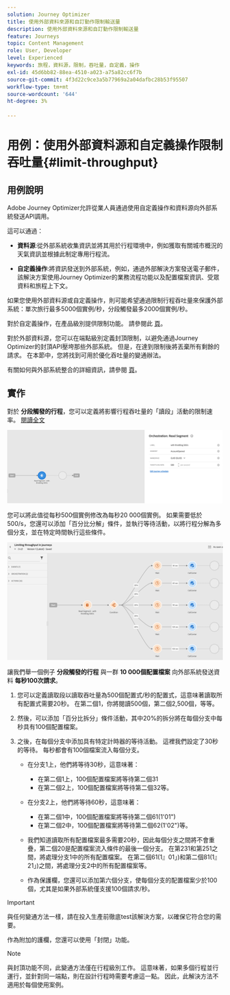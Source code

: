 ```yaml
---
solution: Journey Optimizer
title: 使用外部資料來源和自訂動作限制輸送量
description: 使用外部資料來源和自訂動作限制輸送量
feature: Journeys
topic: Content Management
role: User, Developer
level: Experienced
keywords: 旅程，資料源，限制，吞吐量，自定義，操作
exl-id: 45d6bb82-88ea-4510-a023-a75a82cc6f7b
source-git-commit: 4f3d22c9ce3a5b77969a2a04dafbc28b53f95507
workflow-type: tm+mt
source-wordcount: '644'
ht-degree: 3%

---
```


# 用例：使用外部資料源和自定義操作限制吞吐量{#limit-throughput}

## 用例說明

Adobe Journey Optimizer允許從業人員通過使用自定義操作和資料源向外部系統發送API調用。

這可以通過：

* **資料源**:從外部系統收集資訊並將其用於行程環境中，例如獲取有關城市概況的天氣資訊並根據此制定專用行程流。

* **自定義操作**:將資訊發送到外部系統，例如，通過外部解決方案發送電子郵件，該解決方案使用Journey Optimizer的業務流程功能以及配置檔案資訊、受眾資料和旅程上下文。

如果您使用外部資料源或自定義操作，則可能希望通過限制行程吞吐量來保護外部系統：單次旅行最多5000個實例/秒，分段觸發最多2000個實例/秒。

對於自定義操作，在產品級別提供限制功能。 請參閱此 [頁](../configuration/external-systems.md#capping)。

對於外部資料源，您可以在端點級別定義封頂限制，以避免通過Journey Optimizer的封頂API壓垮那些外部系統。 但是，在達到限制後將丟棄所有剩餘的請求。 在本節中，您將找到可用於優化吞吐量的變通辦法。

有關如何與外部系統整合的詳細資訊，請參閱 [頁](../configuration/external-systems.md)。

## 實作

對於 **分段觸發的行程**，您可以定義將影響行程吞吐量的「讀段」活動的限制速率。  [閱讀全文](../building-journeys/read-segment.md)

![](assets/limit-throughput-1.png)

您可以將此值從每秒500個實例修改為每秒20 000個實例。 如果需要低於500/s，您還可以添加「百分比分解」條件，並執行等待活動，以將行程分解為多個分支，並在特定時間執行這些條件。

![](assets/limit-throughput-2.png)

讓我們舉一個例子 **分段觸發的行程** 與一群 **10 000個配置檔案** 向外部系統發送資料 **每秒100次請求**。

1. 您可以定義讀取段以讀取吞吐量為500個配置式/秒的配置式，這意味著讀取所有配置式需要20秒。 在第二個1，你將閱讀500個，第二個2,500個，等等。

1. 然後，可以添加「百分比拆分」條件活動，其中20%的拆分將在每個分支中每秒具有100個配置檔案。

1. 之後，在每個分支中添加具有特定計時器的等待活動。 這裡我們設定了30秒的等待。 每秒都會有100個檔案流入每個分支。

   * 在分支1上，他們將等待30秒，這意味著：
      * 在第二個1上，100個配置檔案將等待第二個31
      * 在第二個2上，100個配置檔案將等待第二個32等。
   * 在分支2上，他們將等待60秒，這意味著：
      * 在第二個1中，100個配置檔案將等待第二個61(1&#39;01&quot;)
      * 在第二個2中，100個配置檔案將等待第二個62(1&#39;02&quot;)等。
   * 我們知道讀取所有配置檔案最多需要20秒，因此每個分支之間將不會重疊，第二個20是配置檔案流入條件的最後一個分支。 在第231和第251之間，將處理分支1中的所有配置檔案。 在第二個61(1』01」)和第二個81(1』21」)之間，將處理分支2中的所有配置檔案等。

   * 作為保護欄，您還可以添加第六個分支，使每個分支的配置檔案少於100個，尤其是如果外部系統僅支援100個請求/秒。



>[!IMPORTANT]
>
>與任何變通方法一樣，請在投入生產前徹底test該解決方案，以確保它符合您的需要。

作為附加的護欄，您還可以使用「封閉」功能。

>[!NOTE]
>
>與封頂功能不同，此變通方法僅在行程級別工作。 這意味著，如果多個行程並行運行，並針對同一端點，則在設計行程時需要考慮這一點。 因此，此解決方法不適用於每個使用案例。
